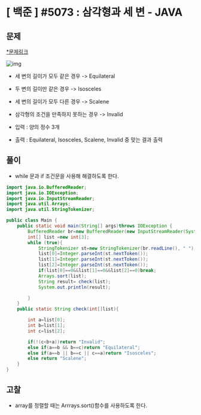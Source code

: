 # [ 백준 ] #5073 : 삼각형과 세 변 - JAVA
## 문제
[*문제링크](https://www.acmicpc.net/problem/5073)

![img](https://github.com/saranghein/BaekJoon/assets/98319061/d6c14204-95d1-4202-818a-faeb0b73a696)

+ 세 변의 길이가 모두 같은 경우 -> Equilateral
+ 두 변의 길이만 같은 경우 -> Isosceles
+ 세 변의 길이가 모두 다른 경우 -> Scalene
+ 삼각형의 조건을 만족하지 못하는 경우 -> Invalid 

+ 입력 : 양의 정수 3개
+ 출력 : Equilateral, Isosceles, Scalene, Invalid 중 맞는 결과 출력

## 풀이
+ while 문과 if 조건문을 사용해 해결하도록 한다. 
```java
import java.io.BufferedReader;
import java.io.IOException;
import java.io.InputStreamReader;
import java.util.Arrays;
import java.util.StringTokenizer;

public class Main {
    public static void main(String[] args)throws IOException {
        BufferedReader br=new BufferedReader(new InputStreamReader(System.in));
        int[] list =new int[3];
        while (true){
            StringTokenizer st=new StringTokenizer(br.readLine(), " ");
            list[0]=Integer.parseInt(st.nextToken());
            list[1]=Integer.parseInt(st.nextToken());
            list[2]=Integer.parseInt(st.nextToken());
            if(list[0]==0&&list[1]==0&&list[2]==0)break;
            Arrays.sort(list);
            String result= check(list);
            System.out.println(result);

        }
    }
    public static String check(int[]list){

        int a=list[0];
        int b=list[1];
        int c=list[2];

        if(!(c<b+a))return "Invalid";
        else if(a==b && b==c)return "Equilateral";
        else if(a==b || b==c || c==a)return "Isosceles";
        else return "Scalene";
    }
}
```

## 고찰
+ array를 정렬할 때는 Arrrays.sort()함수를 사용하도록 한다.